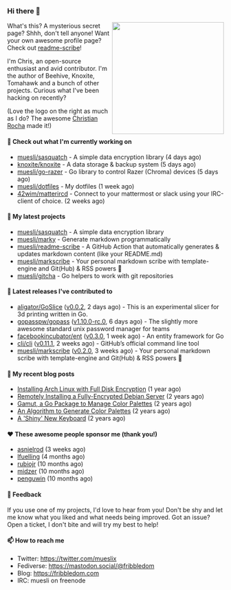 ### Hi there 👋

<img align="right" src="https://raw.githubusercontent.com/muesli/muesli/master/assets/termenv.png" width="260">

What's this? A mysterious secret page? Shhh, don't tell anyone!
Want your own awesome profile page? Check out [readme-scribe](https://github.com/muesli/readme-scribe)!

I'm Chris, an open-source enthusiast and avid contributor. I'm the author of Beehive, Knoxite, Tomahawk and a bunch
of other projects. Curious what I've been hacking on recently?

(Love the logo on the right as much as I do? The awesome [Christian Rocha](https://github.com/meowgorithm/) made it!)

#### 👷 Check out what I'm currently working on

- [muesli/sasquatch](https://github.com/muesli/sasquatch) - A simple data encryption library (4 days ago)
- [knoxite/knoxite](https://github.com/knoxite/knoxite) - A data storage &amp; backup system (5 days ago)
- [muesli/go-razer](https://github.com/muesli/go-razer) - Go library to control Razer (Chroma) devices (5 days ago)
- [muesli/dotfiles](https://github.com/muesli/dotfiles) - My dotfiles (1 week ago)
- [42wim/matterircd](https://github.com/42wim/matterircd) - Connect to your mattermost or slack using your IRC-client of choice. (2 weeks ago)

#### 🌱 My latest projects

- [muesli/sasquatch](https://github.com/muesli/sasquatch) - A simple data encryption library
- [muesli/marky](https://github.com/muesli/marky) - Generate markdown programmatically
- [muesli/readme-scribe](https://github.com/muesli/readme-scribe) - A GitHub Action that automatically generates &amp; updates markdown content (like your README.md)
- [muesli/markscribe](https://github.com/muesli/markscribe) - Your personal markdown scribe with template-engine and Git(Hub) &amp; RSS powers 📜
- [muesli/gitcha](https://github.com/muesli/gitcha) - Go helpers to work with git repositories

#### 🔭 Latest releases I've contributed to

- [aligator/GoSlice](https://github.com/aligator/GoSlice) ([v0.0.2](https://github.com/aligator/GoSlice/releases/tag/v0.0.2), 2 days ago) - This is an experimental slicer for 3d printing written in Go.
- [gopasspw/gopass](https://github.com/gopasspw/gopass) ([v1.10.0-rc.0](https://github.com/gopasspw/gopass/releases/tag/v1.10.0-rc.0), 6 days ago) - The slightly more awesome standard unix password manager for teams
- [facebookincubator/ent](https://github.com/facebookincubator/ent) ([v0.3.0](https://github.com/facebookincubator/ent/releases/tag/v0.3.0), 1 week ago) - An entity framework for Go
- [cli/cli](https://github.com/cli/cli) ([v0.11.1](https://github.com/cli/cli/releases/tag/v0.11.1), 2 weeks ago) - GitHub’s official command line tool
- [muesli/markscribe](https://github.com/muesli/markscribe) ([v0.2.0](https://github.com/muesli/markscribe/releases/tag/v0.2.0), 3 weeks ago) - Your personal markdown scribe with template-engine and Git(Hub) &amp; RSS powers 📜

#### 📜 My recent blog posts

- [Installing Arch Linux with Full Disk Encryption](https://fribbledom.com/posts/encrypted-arch-install/) (1 year ago)
- [Remotely Installing a Fully-Encrypted Debian Server](https://fribbledom.com/posts/encrypted-remote-debian-install/) (2 years ago)
- [Gamut, a Go Package to Manage Color Palettes](https://fribbledom.com/posts/gamut-package-to-handle-color-palettes/) (2 years ago)
- [An Algorithm to Generate Color Palettes](https://fribbledom.com/posts/an-algorithm-to-generate-color-palettes/) (2 years ago)
- [A &#39;Shiny&#39; New Keyboard](https://fribbledom.com/posts/a-shiny-new-keyboard/) (2 years ago)

#### ❤️ These awesome people sponsor me (thank you!)

- [asnielrod](https://github.com/asnielrod) (3 weeks ago)
- [lfuelling](https://github.com/lfuelling) (4 months ago)
- [rubiojr](https://github.com/rubiojr) (10 months ago)
- [midzer](https://github.com/midzer) (10 months ago)
- [penguwin](https://github.com/penguwin) (10 months ago)

#### 💬 Feedback

If you use one of my projects, I'd love to hear from you! Don't be shy and let me know what you liked
and what needs being improved. Got an issue? Open a ticket, I don't bite and will try my best to help!

#### 📫 How to reach me

- Twitter: https://twitter.com/mueslix
- Fediverse: https://mastodon.social/@fribbledom
- Blog: https://fribbledom.com
- IRC: muesli on freenode
